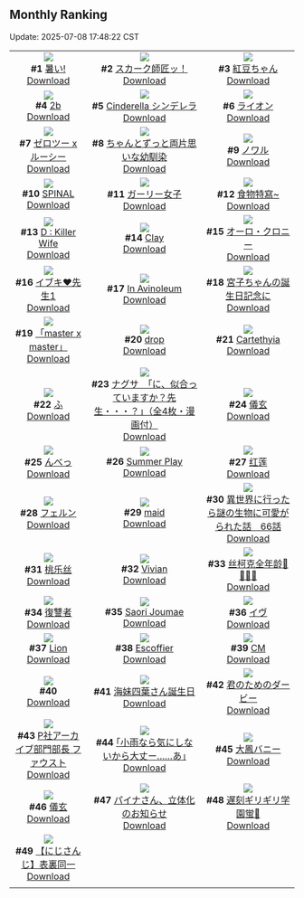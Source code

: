 ## Monthly Ranking
Update: 2025-07-08 17:48:22 CST

|      |      |      |
| :----: | :----: | :----: |
| ![](https://i.pixiv.re/c/240x480/img-master/img/2025/06/10/00/36/28/131380636_p0_master1200.jpg)<br>**#1** [暑い!](https://www.pixiv.net/artworks/131380636)<br>[Download](https://i.pixiv.re/img-original/img/2025/06/10/00/36/28/131380636_p0.jpg) | ![](https://i.pixiv.re/c/240x480/img-master/img/2025/06/10/00/00/24/131378865_p0_master1200.jpg)<br>**#2** [スカーク師匠ッ！](https://www.pixiv.net/artworks/131378865)<br>[Download](https://i.pixiv.re/img-original/img/2025/06/10/00/00/24/131378865_p0.jpg) | ![](https://i.pixiv.re/c/240x480/img-master/img/2025/06/10/11/30/01/131392208_p0_master1200.jpg)<br>**#3** [紅豆ちゃん](https://www.pixiv.net/artworks/131392208)<br>[Download](https://i.pixiv.re/img-original/img/2025/06/10/11/30/01/131392208_p0.jpg) |
| ![](https://i.pixiv.re/c/240x480/img-master/img/2025/06/10/10/34/42/131391265_p0_master1200.jpg)<br>**#4** [2b](https://www.pixiv.net/artworks/131391265)<br>[Download](https://i.pixiv.re/img-original/img/2025/06/10/10/34/42/131391265_p0.jpg) | ![](https://i.pixiv.re/c/240x480/img-master/img/2025/06/10/13/22/27/131394638_p0_master1200.jpg)<br>**#5** [Cinderella シンデレラ](https://www.pixiv.net/artworks/131394638)<br>[Download](https://i.pixiv.re/img-original/img/2025/06/10/13/22/27/131394638_p0.jpg) | ![](https://i.pixiv.re/c/240x480/img-master/img/2025/06/10/22/00/05/131409754_p0_master1200.jpg)<br>**#6** [ライオン](https://www.pixiv.net/artworks/131409754)<br>[Download](https://i.pixiv.re/img-original/img/2025/06/10/22/00/05/131409754_p0.jpg) |
| ![](https://i.pixiv.re/c/240x480/img-master/img/2025/06/10/00/00/31/131378890_p0_master1200.jpg)<br>**#7** [ゼロツー x ルーシー](https://www.pixiv.net/artworks/131378890)<br>[Download](https://i.pixiv.re/img-original/img/2025/06/10/00/00/31/131378890_p0.png) | ![](https://i.pixiv.re/c/240x480/img-master/img/2025/06/10/17/52/38/131400137_p0_master1200.jpg)<br>**#8** [ちゃんとずっと両片思いな幼馴染](https://www.pixiv.net/artworks/131400137)<br>[Download](https://i.pixiv.re/img-original/img/2025/06/10/17/52/38/131400137_p0.png) | ![](https://i.pixiv.re/c/240x480/img-master/img/2025/06/10/19/55/15/131404438_p0_master1200.jpg)<br>**#9** [ノワル](https://www.pixiv.net/artworks/131404438)<br>[Download](https://i.pixiv.re/img-original/img/2025/06/10/19/55/15/131404438_p0.jpg) |
| ![](https://i.pixiv.re/c/240x480/img-master/img/2025/06/10/00/00/02/131378670_p0_master1200.jpg)<br>**#10** [SPINAL](https://www.pixiv.net/artworks/131378670)<br>[Download](https://i.pixiv.re/img-original/img/2025/06/10/00/00/02/131378670_p0.png) | ![](https://i.pixiv.re/c/240x480/img-master/img/2025/06/10/19/58/47/131404545_p0_master1200.jpg)<br>**#11** [ガーリー女子](https://www.pixiv.net/artworks/131404545)<br>[Download](https://i.pixiv.re/img-original/img/2025/06/10/19/58/47/131404545_p0.png) | ![](https://i.pixiv.re/c/240x480/img-master/img/2025/06/10/16/05/02/131397646_p0_master1200.jpg)<br>**#12** [食物特寫~](https://www.pixiv.net/artworks/131397646)<br>[Download](https://i.pixiv.re/img-original/img/2025/06/10/16/05/02/131397646_p0.jpg) |
| ![](https://i.pixiv.re/c/240x480/img-master/img/2025/06/10/21/26/29/131408345_p0_master1200.jpg)<br>**#13** [D : Killer Wife](https://www.pixiv.net/artworks/131408345)<br>[Download](https://i.pixiv.re/img-original/img/2025/06/10/21/26/29/131408345_p0.png) | ![](https://i.pixiv.re/c/240x480/img-master/img/2025/06/10/03/41/23/131384902_p0_master1200.jpg)<br>**#14** [Clay](https://www.pixiv.net/artworks/131384902)<br>[Download](https://i.pixiv.re/img-original/img/2025/06/10/03/41/23/131384902_p0.jpg) | ![](https://i.pixiv.re/c/240x480/img-master/img/2025/06/09/08/42/39/131352949_p0_master1200.jpg)<br>**#15** [オーロ・クロニー](https://www.pixiv.net/artworks/131352949)<br>[Download](https://i.pixiv.re/img-original/img/2025/06/09/08/42/39/131352949_p0.png) |
| ![](https://i.pixiv.re/c/240x480/img-master/img/2025/06/10/17/45/57/131399979_p0_master1200.jpg)<br>**#16** [イブキ❤先生1](https://www.pixiv.net/artworks/131399979)<br>[Download](https://i.pixiv.re/img-original/img/2025/06/10/17/45/57/131399979_p0.png) | ![](https://i.pixiv.re/c/240x480/img-master/img/2025/06/10/00/00/21/131378843_p0_master1200.jpg)<br>**#17** [In Avinoleum](https://www.pixiv.net/artworks/131378843)<br>[Download](https://i.pixiv.re/img-original/img/2025/06/10/00/00/21/131378843_p0.jpg) | ![](https://i.pixiv.re/c/240x480/img-master/img/2025/06/10/00/18/14/131379876_p0_master1200.jpg)<br>**#18** [宮子ちゃんの誕生日記念に](https://www.pixiv.net/artworks/131379876)<br>[Download](https://i.pixiv.re/img-original/img/2025/06/10/00/18/14/131379876_p0.jpg) |
| ![](https://i.pixiv.re/c/240x480/img-master/img/2025/06/09/00/00/11/131341555_p0_master1200.jpg)<br>**#19** [「master x master」](https://www.pixiv.net/artworks/131341555)<br>[Download](https://i.pixiv.re/img-original/img/2025/06/09/00/00/11/131341555_p0.jpg) | ![](https://i.pixiv.re/c/240x480/img-master/img/2025/06/08/00/00/10/131296571_p0_master1200.jpg)<br>**#20** [drop](https://www.pixiv.net/artworks/131296571)<br>[Download](https://i.pixiv.re/img-original/img/2025/06/08/00/00/10/131296571_p0.png) | ![](https://i.pixiv.re/c/240x480/img-master/img/2025/06/10/01/33/16/131382234_p0_master1200.jpg)<br>**#21** [Cartethyia](https://www.pixiv.net/artworks/131382234)<br>[Download](https://i.pixiv.re/img-original/img/2025/06/10/01/33/16/131382234_p0.jpg) |
| ![](https://i.pixiv.re/c/240x480/img-master/img/2025/06/10/04/30/01/131385573_p0_master1200.jpg)<br>**#22** [ふ](https://www.pixiv.net/artworks/131385573)<br>[Download](https://i.pixiv.re/img-original/img/2025/06/10/04/30/01/131385573_p0.png) | ![](https://i.pixiv.re/c/240x480/img-master/img/2025/06/08/10/00/06/131309867_p0_master1200.jpg)<br>**#23** [ナグサ　「に、似合っていますか？先生・・・？」（全4枚・漫画付）](https://www.pixiv.net/artworks/131309867)<br>[Download](https://i.pixiv.re/img-original/img/2025/06/08/10/00/06/131309867_p0.jpg) | ![](https://i.pixiv.re/c/240x480/img-master/img/2025/06/09/04/05/54/131348745_p0_master1200.jpg)<br>**#24** [儀玄](https://www.pixiv.net/artworks/131348745)<br>[Download](https://i.pixiv.re/img-original/img/2025/06/09/04/05/54/131348745_p0.jpg) |
| ![](https://i.pixiv.re/c/240x480/img-master/img/2025/06/10/00/00/10/131378752_p0_master1200.jpg)<br>**#25** [んべっ](https://www.pixiv.net/artworks/131378752)<br>[Download](https://i.pixiv.re/img-original/img/2025/06/10/00/00/10/131378752_p0.png) | ![](https://i.pixiv.re/c/240x480/img-master/img/2025/06/08/12/00/52/131300120_p0_master1200.jpg)<br>**#26** [Summer Play](https://www.pixiv.net/artworks/131300120)<br>[Download](https://i.pixiv.re/img-original/img/2025/06/08/12/00/52/131300120_p0.png) | ![](https://i.pixiv.re/c/240x480/img-master/img/2025/06/11/20/57/41/131442855_p0_master1200.jpg)<br>**#27** [红莲](https://www.pixiv.net/artworks/131442855)<br>[Download](https://i.pixiv.re/img-original/img/2025/06/11/20/57/41/131442855_p0.jpg) |
| ![](https://i.pixiv.re/c/240x480/img-master/img/2025/06/09/00/00/13/131341579_p0_master1200.jpg)<br>**#28** [フェルン](https://www.pixiv.net/artworks/131341579)<br>[Download](https://i.pixiv.re/img-original/img/2025/06/09/00/00/13/131341579_p0.jpg) | ![](https://i.pixiv.re/c/240x480/img-master/img/2025/06/12/02/19/49/131456024_p0_master1200.jpg)<br>**#29** [maid](https://www.pixiv.net/artworks/131456024)<br>[Download](https://i.pixiv.re/img-original/img/2025/06/12/02/19/49/131456024_p0.png) | ![](https://i.pixiv.re/c/240x480/img-master/img/2025/06/10/00/02/20/131379160_p0_master1200.jpg)<br>**#30** [異世界に行ったら謎の生物に可愛がられた話　66話](https://www.pixiv.net/artworks/131379160)<br>[Download](https://i.pixiv.re/img-original/img/2025/06/10/00/02/20/131379160_p0.jpg) |
| ![](https://i.pixiv.re/c/240x480/img-master/img/2025/06/10/10/04/36/131390756_p0_master1200.jpg)<br>**#31** [桃乐丝](https://www.pixiv.net/artworks/131390756)<br>[Download](https://i.pixiv.re/img-original/img/2025/06/10/10/04/36/131390756_p0.jpg) | ![](https://i.pixiv.re/c/240x480/img-master/img/2025/06/10/22/11/08/131410349_p0_master1200.jpg)<br>**#32** [Vivian](https://www.pixiv.net/artworks/131410349)<br>[Download](https://i.pixiv.re/img-original/img/2025/06/10/22/11/08/131410349_p0.jpg) | ![](https://i.pixiv.re/c/240x480/img-master/img/2025/06/10/00/00/29/131378886_p0_master1200.jpg)<br>**#33** [丝柯克全年龄🧊🧊🧊🧊](https://www.pixiv.net/artworks/131378886)<br>[Download](https://i.pixiv.re/img-original/img/2025/06/10/00/00/29/131378886_p0.jpg) |
| ![](https://i.pixiv.re/c/240x480/img-master/img/2025/06/09/00/00/09/131341543_p0_master1200.jpg)<br>**#34** [復讐者](https://www.pixiv.net/artworks/131341543)<br>[Download](https://i.pixiv.re/img-original/img/2025/06/09/00/00/09/131341543_p0.jpg) | ![](https://i.pixiv.re/c/240x480/img-master/img/2025/06/09/23/25/39/131377235_p0_master1200.jpg)<br>**#35** [Saori Joumae](https://www.pixiv.net/artworks/131377235)<br>[Download](https://i.pixiv.re/img-original/img/2025/06/09/23/25/39/131377235_p0.jpg) | ![](https://i.pixiv.re/c/240x480/img-master/img/2025/06/12/14/46/34/131468061_p0_master1200.jpg)<br>**#36** [イヴ](https://www.pixiv.net/artworks/131468061)<br>[Download](https://i.pixiv.re/img-original/img/2025/06/12/14/46/34/131468061_p0.jpg) |
| ![](https://i.pixiv.re/c/240x480/img-master/img/2025/06/08/09/13/29/131308893_p0_master1200.jpg)<br>**#37** [Lion](https://www.pixiv.net/artworks/131308893)<br>[Download](https://i.pixiv.re/img-original/img/2025/06/08/09/13/29/131308893_p0.png) | ![](https://i.pixiv.re/c/240x480/img-master/img/2025/06/09/00/00/11/131341558_p0_master1200.jpg)<br>**#38** [Escoffier](https://www.pixiv.net/artworks/131341558)<br>[Download](https://i.pixiv.re/img-original/img/2025/06/09/00/00/11/131341558_p0.jpg) | ![](https://i.pixiv.re/c/240x480/img-master/img/2025/06/10/19/11/49/131402995_p0_master1200.jpg)<br>**#39** [CM](https://www.pixiv.net/artworks/131402995)<br>[Download](https://i.pixiv.re/img-original/img/2025/06/10/19/11/49/131402995_p0.png) |
| ![](https://s.pximg.net/common/images/limit_unviewable_s.png)<br>**#40** [](https://www.pixiv.net/artworks/131328969)<br>[Download](https://s.pximg.net/common/images/limit_unviewable_s.png) | ![](https://i.pixiv.re/c/240x480/img-master/img/2025/06/10/21/39/03/131408896_p0_master1200.jpg)<br>**#41** [海妹四葉さん誕生日](https://www.pixiv.net/artworks/131408896)<br>[Download](https://i.pixiv.re/img-original/img/2025/06/10/21/39/03/131408896_p0.jpg) | ![](https://i.pixiv.re/c/240x480/img-master/img/2025/06/10/21/40/07/131408659_p0_master1200.jpg)<br>**#42** [君のためのダービー](https://www.pixiv.net/artworks/131408659)<br>[Download](https://i.pixiv.re/img-original/img/2025/06/10/21/40/07/131408659_p0.jpg) |
| ![](https://i.pixiv.re/c/240x480/img-master/img/2025/06/10/01/07/29/131379655_p0_master1200.jpg)<br>**#43** [P社アーカイブ部門部長 ファウスト](https://www.pixiv.net/artworks/131379655)<br>[Download](https://i.pixiv.re/img-original/img/2025/06/10/01/07/29/131379655_p0.png) | ![](https://i.pixiv.re/c/240x480/img-master/img/2025/06/11/00/26/54/131416634_p0_master1200.jpg)<br>**#44** [｢小雨なら気にしないから大丈ー……あ｣](https://www.pixiv.net/artworks/131416634)<br>[Download](https://i.pixiv.re/img-original/img/2025/06/11/00/26/54/131416634_p0.jpg) | ![](https://i.pixiv.re/c/240x480/img-master/img/2025/06/11/00/00/29/131415247_p0_master1200.jpg)<br>**#45** [大鳳バニー](https://www.pixiv.net/artworks/131415247)<br>[Download](https://i.pixiv.re/img-original/img/2025/06/11/00/00/29/131415247_p0.jpg) |
| ![](https://i.pixiv.re/c/240x480/img-master/img/2025/06/09/19/19/37/131366611_p0_master1200.jpg)<br>**#46** [儀玄](https://www.pixiv.net/artworks/131366611)<br>[Download](https://i.pixiv.re/img-original/img/2025/06/09/19/19/37/131366611_p0.jpg) | ![](https://i.pixiv.re/c/240x480/img-master/img/2025/06/11/14/30/21/131431823_p0_master1200.jpg)<br>**#47** [パイナさん、立体化のお知らせ](https://www.pixiv.net/artworks/131431823)<br>[Download](https://i.pixiv.re/img-original/img/2025/06/11/14/30/21/131431823_p0.jpg) | ![](https://i.pixiv.re/c/240x480/img-master/img/2025/06/08/22/52/28/131337941_p0_master1200.jpg)<br>**#48** [遅刻ギリギリ学園蛍🏫](https://www.pixiv.net/artworks/131337941)<br>[Download](https://i.pixiv.re/img-original/img/2025/06/08/22/52/28/131337941_p0.png) |
| ![](https://i.pixiv.re/c/240x480/img-master/img/2025/06/08/00/05/59/131297118_p0_master1200.jpg)<br>**#49** [【にじさんじ】表裏同一](https://www.pixiv.net/artworks/131297118)<br>[Download](https://i.pixiv.re/img-original/img/2025/06/08/00/05/59/131297118_p0.jpg) |
|      |      |
